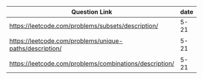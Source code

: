 | Question Link                                           | date | advance  |
|---------------------------------------------------------|------|----------|
| https://leetcode.com/problems/subsets/description/      | 5-21 |          |
| https://leetcode.com/problems/unique-paths/description/ | 5-21 | 能不能不用递归？ |
| https://leetcode.com/problems/combinations/description/ | 5-21 |          |
